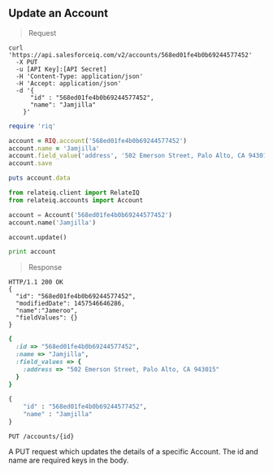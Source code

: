 ## Update an Account

> Request

```shell
curl 'https://api.salesforceiq.com/v2/accounts/568ed01fe4b0b69244577452'
  -X PUT
  -u [API Key]:[API Secret]
  -H 'Content-Type: application/json'
  -H 'Accept: application/json'
  -d '{
      "id" : "568ed01fe4b0b69244577452",
      "name": "Jamjilla"
    }'
```

```ruby
require 'riq'

account = RIQ.account('568ed01fe4b0b69244577452')
account.name = 'Jamjilla'
account.field_value('address', '502 Emerson Street, Palo Alto, CA 94301')
account.save

puts account.data
```

```python
from relateiq.client import RelateIQ
from relateiq.accounts import Account

account = Account('568ed01fe4b0b69244577452')
account.name('Jamjilla')

account.update()

print account
```

> Response

```shell
HTTP/1.1 200 OK
{ 
  "id": "568ed01fe4b0b69244577452",
  "modifiedDate": 1457546646286,
  "name":"Jameroo",
  "fieldValues": {}
}
```

```ruby
{ 
  :id => "568ed01fe4b0b69244577452", 
  :name => "Jamjilla", 
  :field_values => {
    :address => "502 Emerson Street, Palo Alto, CA 943015"
  }
}
```

```python
{
    "id" : "568ed01fe4b0b69244577452",
    "name" : "Jamjilla"
}
```

`PUT /accounts/{id}`

A PUT request which updates the details of a specific Account. The id and name are required keys in the body.
